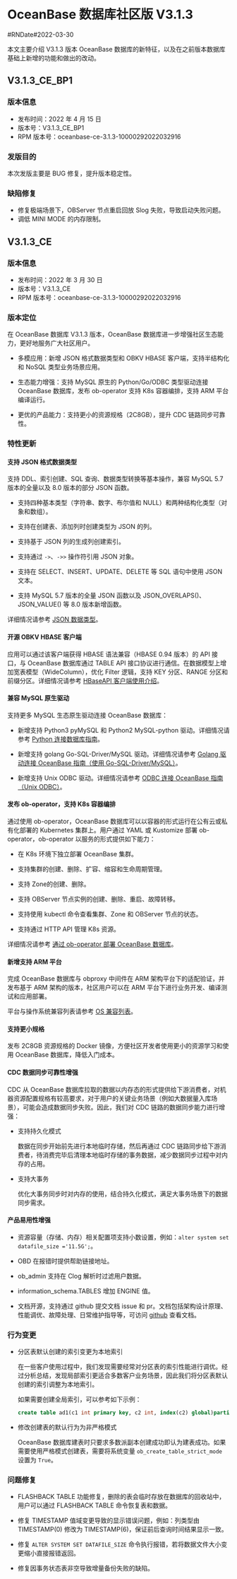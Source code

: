 # OceanBase 数据库社区版 V3.1.3

#RNDate#2022-03-30

本文主要介绍 V3.1.3 版本 OceanBase 数据库的新特征，以及在之前版本数据库基础上新增的功能和做出的改动。

## V3.1.3_CE_BP1

### 版本信息

* 发布时间：2022 年 4 月 15 日
* 版本号：V3.1.3_CE_BP1
* RPM 版本号：oceanbase-ce-3.1.3-10000292022032916

### 发版目的

本次发版主要是 BUG 修复，提升版本稳定性。

### 缺陷修复

* 修复极端场景下，OBServer 节点重启回放 Slog 失败，导致启动失败问题。
* 调低 MINI MODE 的内存限制。

## V3.1.3_CE

### 版本信息

* 发布时间：2022 年 3 月 30 日
* 版本号：V3.1.3_CE
* RPM 版本号：oceanbase-ce-3.1.3-10000292022032916

### 版本定位

在 OceanBase 数据库 V3.1.3 版本，OceanBase 数据库进一步增强社区生态能力，更好地服务广大社区用户。

* 多模应用：新增 JSON 格式数据类型和 OBKV HBASE 客户端，支持半结构化和 NoSQL 类型业务场景应用。

* 生态能力增强：支持 MySQL 原生的 Python/Go/ODBC 类型驱动连接 OceanBase 数据库，发布 ob-operator 支持 K8s 容器编排，支持 ARM 平台编译运行。

* 更优的产品能力：支持更小的资源规格（2C8GB），提升 CDC 链路同步可靠性。

### 特性更新

#### 支持 JSON 格式数据类型

支持 DDL、索引创建、SQL 查询、数据类型转换等基本操作，兼容 MySQL 5.7 版本的全量以及 8.0 版本的部分 JSON 函数。

* 支持四种基本类型（字符串、数字、布尔值和 NULL）和两种结构化类型（对象和数组）。

* 支持在创建表、添加列时创建类型为 JSON 的列。
  
* 支持基于 JSON 列的生成列创建索引。
  
* 支持通过 `->`、`->>` 操作符引用 JSON 对象。
  
* 支持在 SELECT、INSERT、UPDATE、DELETE 等 SQL 语句中使用 JSON 文本。
  
* 支持 MySQL 5.7 版本的全量 JSON 函数以及 JSON_OVERLAPS()、JSON_VALUE() 等 8.0 版本新增函数。

详细情况请参考 [JSON 数据类型](https://www.oceanbase.com/docs/community-observer-cn-0000000000315727)。
  
#### 开源 OBKV HBASE 客户端

应用可以通过该客户端获得 HBASE 语法兼容（HBASE 0.94 版本）的 API 接口，与 OceanBase 数据库通过 TABLE API 接口协议进行通信。在数据模型上增加宽表模型（WideColumn），优化 Filter 逻辑，支持 KEY 分区、RANGE 分区和前缀分区。详细情况请参考 [HBaseAPI 客户端使用介绍](https://www.oceanbase.com/docs/community-observer-cn-10000000000096679)。

#### 兼容 MySQL 原生驱动

支持更多 MySQL 生态原生驱动连接 OceanBase 数据库：

* 新增支持 Python3 pyMySQL 和 Python2 MySQL-python 驱动。详细情况请参考 [Python 连接数据库指南](https://www.oceanbase.com/docs/community-observer-cn-0000000000316670)。
  
* 新增支持 golang Go-SQL-Driver/MySQL 驱动。详细情况请参考 [Golang 驱动连接 OceanBase 指南（使用 Go-SQL-Driver/MySQL）](https://www.oceanbase.com/docs/community-observer-cn-0000000000316673)。
  
* 新增支持 Unix ODBC 驱动。详细情况请参考 [ODBC 连接 OceanBase 指南（Unix ODBC）](https://www.oceanbase.com/docs/community-observer-cn-0000000000316676)。

#### 发布 ob-operator，支持 K8s 容器编排

通过使用 ob-operator，OceanBase 数据库可以以容器的形式运行在公有云或私有化部署的 Kubernetes 集群上。用户通过 YAML 或 Kustomize 部署 ob-operator，ob-operator 以服务的形式提供如下能力：

* 在 K8s 环境下独立部署 OceanBase 集群。
  
* 支持集群的创建、删除、扩容、缩容和生命周期管理。
  
* 支持 Zone的创建、删除。
  
* 支持 OBServer 节点实例的创建、删除、重启、故障转移。
  
* 支持使用 kubectl 命令查看集群、Zone 和 OBServer 节点的状态。
  
* 支持通过 HTTP API 管理 K8s 资源。

详细情况请参考 [通过 ob-operator 部署 OceanBase 数据库](https://www.oceanbase.com/docs/community-observer-cn-0000000000160093)。

#### 新增支持 ARM 平台

完成 OceanBase 数据库与 obproxy 中间件在 ARM 架构平台下的适配验证，并发布基于 ARM 架构的版本，社区用户可以在 ARM 平台下进行业务开发、编译测试和应用部署。

平台与操作系统兼容列表请参考 [OS 兼容列表](https://github.com/oceanbase/oceanbase#os-compatibility-list)。

#### 支持更小规格

发布 2C8GB 资源规格的 Docker 镜像，方便社区开发者使用更小的资源学习和使用 OceanBase 数据库，降低入门成本。

#### CDC 数据同步可靠性增强

CDC 从 OceanBase 数据库拉取的数据以内存态的形式提供给下游消费者，对机器资源配置规格有较高要求，对于用户的关键业务场景（例如大数据量入库场景），可能会造成数据同步失败。因此，我们对 CDC 链路的数据同步能力进行增强：

* 支持持久化模式
  
  数据在同步开始前先进行本地临时存储，然后再通过 CDC 链路同步给下游消费者，待消费完毕后清理本地临时存储的事务数据，减少数据同步过程中对内存的占用。
  
* 支持大事务
  
  优化大事务同步时对内存的使用，结合持久化模式，满足大事务场景下的数据同步需求。

#### 产品易用性增强

* 资源容量（存储、内存）相关配置项支持小数设置，例如：`alter system set datafile_size ='11.5G';`。
  
* OBD 在报错时提供帮助链接地址。
  
* ob_admin 支持在 Clog 解析时过滤用户数据。
  
* information_schema.TABLES 增加 ENGINE 值。
  
* 文档开源，支持通过 github 提交文档 issue 和 pr。文档包括架构设计原理、性能调优、故障处理、日常维护指导等，可访问 [github](https://github.com/oceanbase/oceanbase-doc/tree/V3.1.3/zh-CN) 查看文档。

### 行为变更

* 分区表默认创建的索引变更为本地索引
  
  在一些客户使用过程中，我们发现需要经常对分区表的索引性能进行调优。经过分析总结，发现局部索引更适合多数客户业务场景，因此我们将分区表默认创建的索引调整为本地索引。
  
  如果需要创建全局索引，可以参考如下示例：
  
  ```sql
  create table ad1(c1 int primary key, c2 int, index(c2) global)partition by key(c1) partitions 2
  ```

* 修改创建表的默认行为为非严格模式
  
  OceanBase 数据库建表时只要求多数派副本创建成功即认为建表成功。如果需要使用严格模式创建表，需要将系统变量 `ob_create_table_strict_mode` 设置为 `True`。

### 问题修复

* FLASHBACK TABLE 功能修复，删除的表会临时存放在数据库的回收站中，用户可以通过 FLASHBACK TABLE 命令恢复表和数据。
  
* 修复 TIMESTAMP 值域变更导致的显示错误问题，例如：列类型由 TIMESTAMP(0) 修改为 TIMESTAMP(6)，保证前后查询时间结果显示一致。
  
* 修复 `ALTER SYSTEM SET DATAFILE_SIZE` 命令执行报错，若将数据文件大小变更缩小直接报错返回。
  
* 修复因事务状态表非空导致增量备份失败的缺陷。